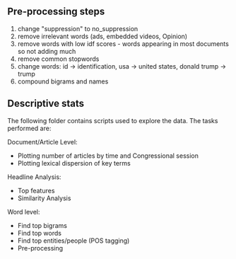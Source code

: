 
## Pre-processing steps
1. change "suppression" to no_suppression
2. remove irrelevant words (ads, embedded videos, Opinion)
3. remove words with low idf scores - words appearing in most documents so not adding much
4. remove common stopwords
5. change words: id -> identification, usa -> united states, donald trump -> trump
6. compound bigrams and names


## Descriptive stats
The following folder contains scripts used to explore the data. The tasks performed are:

Document/Article Level:
- Plotting number of articles by time and Congressional session
- Plotting lexical dispersion of key terms

Headline Analysis:
- Top features
- Similarity Analysis

Word level:
- Find top bigrams
- Find top words
- Find top entities/people (POS tagging)
- Pre-processing

